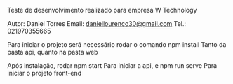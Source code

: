 Teste de desenvolvimento realizado para empresa W Technology

Autor: Daniel Torres
Email: daniellourenco30@gmail.com
Tel.: 021970355665

Para iniciar o projeto será necessário rodar o comando 
npm install 
Tanto da pasta api, quanto na pasta web

Após instalação, rodar 
npm start 
Para iniciar a api, e 
npm run serve 
Para iniciar o projeto front-end 
